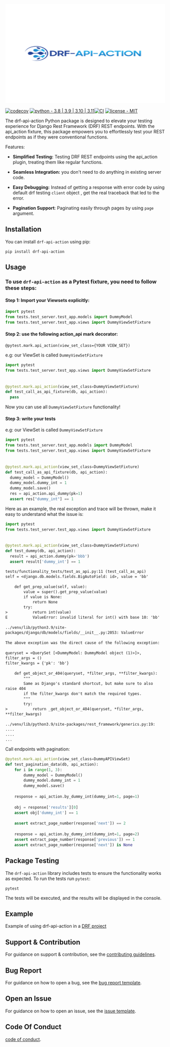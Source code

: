 ![Alt text](resources/drf-api-action-banner-current.png?raw=true "")

[![codecov](https://codecov.io/gh/Ori-Roza/drf-api-action/graph/badge.svg?token=2PB7NG8A4W)](https://codecov.io/gh/Ori-Roza/drf-api-action)
[![python - 3.8 | 3.9 | 3.10 | 3.11](https://img.shields.io/badge/python-3.8_|_3.9_|_3.10_|_3.11-blue)](https://)[![CI](https://github.com/Ori-Roza/drf-api-action/actions/workflows/tests.yaml/badge.svg?branch=master)](https://github.com/Ori-Roza/drf-api-action/actions/workflows/tests.yaml)
[![license - MIT](https://img.shields.io/badge/license-MIT-yellow)](https://)


The drf-api-action Python package is designed to elevate your testing experience for Django Rest Framework (DRF) REST endpoints.
With the api_action fixture, this package empowers you to effortlessly test your REST endpoints as if they were conventional functions.

Features:

* **Simplified Testing:** Testing DRF REST endpoints using the api_action plugin, treating them like regular functions.

* **Seamless Integration:** you don't need to do anything in existing server code.

* **Easy Debugging:** Instead of getting a response with error code by using default drf testing `client` object , get the real traceback that led to the error.

* **Pagination Support**: Paginating easily through pages by using `page` argument.


## Installation

You can install `drf-api-action` using pip:

```shell
pip install drf-api-action
```

## Usage

### To use `drf-api-action` as a Pytest fixture, you need to follow these steps:

#### Step 1: Import your Viewsets explicitly:

```python
import pytest
from tests.test_server.test_app.models import DummyModel
from tests.test_server.test_app.views import DummyViewSetFixture
```

#### Step 2: use the following action_api mark decorator:

`@pytest.mark.api_action(view_set_class={YOUR VIEW_SET})`

e.g:
our ViewSet is called `DummyViewSetFixture`

```python
import pytest
from tests.test_server.test_app.views import DummyViewSetFixture


@pytest.mark.api_action(view_set_class=DummyViewSetFixture)
def test_call_as_api_fixture(db, api_action):
  pass
```
Now you can use all `DummyViewSetFixture` functionality!

#### Step 3: write your tests

e.g:
our ViewSet is called `DummyViewSetFixture`

```python
import pytest
from tests.test_server.test_app.models import DummyModel
from tests.test_server.test_app.views import DummyViewSetFixture


@pytest.mark.api_action(view_set_class=DummyViewSetFixture)
def test_call_as_api_fixture(db, api_action):
  dummy_model = DummyModel()
  dummy_model.dummy_int = 1
  dummy_model.save()
  res = api_action.api_dummy(pk=1)
  assert res["dummy_int"] == 1

```
Here as an example, the real exception and trace will be thrown, make it easy to understand what the issue is:

```python
import pytest
from tests.test_server.test_app.views import DummyViewSetFixture


@pytest.mark.api_action(view_set_class=DummyViewSetFixture)
def test_dummy(db, api_action):
  result = api_action.dummy(pk='bbb')
  assert result['dummy_int'] == 1
```

```shell
tests/functionality_tests/test_as_api.py:11 (test_call_as_api)
self = <django.db.models.fields.BigAutoField: id>, value = 'bb'

    def get_prep_value(self, value):
        value = super().get_prep_value(value)
        if value is None:
            return None
        try:
>           return int(value)
E           ValueError: invalid literal for int() with base 10: 'bb'

../venv/lib/python3.9/site-packages/django/db/models/fields/__init__.py:2053: ValueError

The above exception was the direct cause of the following exception:

queryset = <QuerySet [<DummyModel: DummyModel object (1)>]>, filter_args = ()
filter_kwargs = {'pk': 'bb'}

    def get_object_or_404(queryset, *filter_args, **filter_kwargs):
        """
        Same as Django's standard shortcut, but make sure to also raise 404
        if the filter_kwargs don't match the required types.
        """
        try:
>           return _get_object_or_404(queryset, *filter_args, **filter_kwargs)

../venv/lib/python3.9/site-packages/rest_framework/generics.py:19: 
....
....
...
```

Call endpoints with pagination:
```python
@pytest.mark.api_action(view_set_class=DummyAPIViewSet)
def test_pagination_data(db, api_action):
    for i in range(1, 3):
        dummy_model = DummyModel()
        dummy_model.dummy_int = 1
        dummy_model.save()

    response = api_action.by_dummy_int(dummy_int=1, page=1)

    obj = response['results'][0]
    assert obj['dummy_int'] == 1

    assert extract_page_number(response['next']) == 2

    response = api_action.by_dummy_int(dummy_int=1, page=2)
    assert extract_page_number(response['previous']) == 1
    assert extract_page_number(response['next']) is None

```


## Package Testing

The `drf-api-action` library includes tests to ensure the functionality works as expected. To run the tests run `pytest`:

 ```shell
 pytest
 ```

The tests will be executed, and the results will be displayed in the console.

## Example

Example of using drf-api-action in a [DRF project](https://github.com/Ori-Roza/drf-api-action-example)

## Support & Contribution

For guidance on support & contribution, see the [contributing guidelines](https://github.com/Ori-Roza/drf-api-action/blob/master/docs/CONTRIBUTING.md).

## Bug Report 

For guidance on how to open a bug, see the [bug report template](https://github.com/Ori-Roza/drf-api-action/blob/master/docs/BUG_REPORT.md).

## Open an Issue

For guidance on how to open an issue, see the [issue template](https://github.com/Ori-Roza/drf-api-action/blob/master/docs/ISSUE_TEMPLATE.md).

## Code Of Conduct

[code of conduct](https://github.com/Ori-Roza/drf-api-action/blob/master/docs/CODE_OF_CONDUCT.md).
